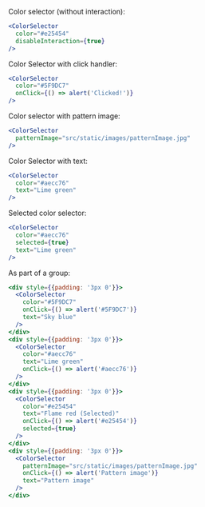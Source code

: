Color selector (without interaction):

```jsx
<ColorSelector
  color="#e25454"
  disableInteraction={true}
/>
```

Color Selector with click handler:

```jsx
<ColorSelector
  color="#5F9DC7"
  onClick={() => alert('Clicked!')}
/>
```

Color selector with pattern image:

```jsx
<ColorSelector
  patternImage="src/static/images/patternImage.jpg"
/>
```

Color Selector with text:

```jsx
<ColorSelector
  color="#aecc76"
  text="Lime green"
/>
```

Selected color selector:

```jsx
<ColorSelector
  color="#aecc76"
  selected={true}
  text="Lime green"
/>
```

As part of a group:

```jsx
<div style={{padding: '3px 0'}}>
  <ColorSelector
    color="#5F9DC7"
    onClick={() => alert('#5F9DC7')}
    text="Sky blue"
  />
</div>
<div style={{padding: '3px 0'}}>
  <ColorSelector
    color="#aecc76"
    text="Lime green"
    onClick={() => alert('#aecc76')}
  />
</div>
<div style={{padding: '3px 0'}}>
  <ColorSelector
    color="#e25454"
    text="Flame red (Selected)"
    onClick={() => alert('#e25454')}
    selected={true}
  />
</div>
<div style={{padding: '3px 0'}}>
  <ColorSelector
    patternImage="src/static/images/patternImage.jpg"
    onClick={() => alert('Pattern image')}
    text="Pattern image"
  />
</div>
